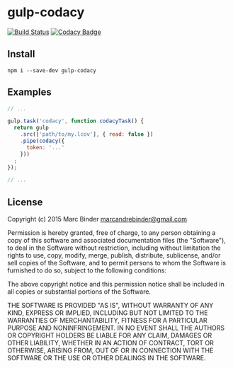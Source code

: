 # gulp-codacy
[![Build Status](https://travis-ci.org/MrBoolean/gulp-codacy.svg)](https://travis-ci.org/MrBoolean/gulp-codacy) [![Codacy Badge](https://api.codacy.com/project/badge/grade/a19a78117de845009832fe9cc432d27e)](https://www.codacy.com/app/mrboolean/gulp-codacy)

## Install
```
npm i --save-dev gulp-codacy
```

## Examples
```javascript
// ...

gulp.task('codacy', function codacyTask() {
  return gulp
    .src(['path/to/my.lcov'], { read: false })
    .pipe(codacy({
      token: '...'
    }))
  ;
});

// ...
```

## License
Copyright (c) 2015 Marc Binder <marcandrebinder@gmail.com>

Permission is hereby granted, free of charge, to any person obtaining a copy
of this software and associated documentation files (the "Software"), to deal
in the Software without restriction, including without limitation the rights
to use, copy, modify, merge, publish, distribute, sublicense, and/or sell
copies of the Software, and to permit persons to whom the Software is
furnished to do so, subject to the following conditions:

The above copyright notice and this permission notice shall be included in
all copies or substantial portions of the Software.

THE SOFTWARE IS PROVIDED "AS IS", WITHOUT WARRANTY OF ANY KIND, EXPRESS OR
IMPLIED, INCLUDING BUT NOT LIMITED TO THE WARRANTIES OF MERCHANTABILITY,
FITNESS FOR A PARTICULAR PURPOSE AND NONINFRINGEMENT.  IN NO EVENT SHALL THE
AUTHORS OR COPYRIGHT HOLDERS BE LIABLE FOR ANY CLAIM, DAMAGES OR OTHER
LIABILITY, WHETHER IN AN ACTION OF CONTRACT, TORT OR OTHERWISE, ARISING FROM,
OUT OF OR IN CONNECTION WITH THE SOFTWARE OR THE USE OR OTHER DEALINGS IN
THE SOFTWARE.
